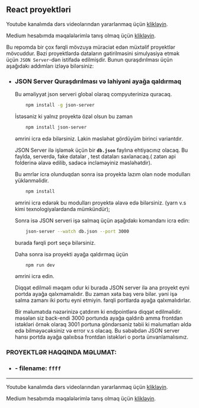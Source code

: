 ## React proyektləri

Youtube kanalımda dərs videolarından yararlanmaq üçün [klikləyin](https://www.youtube.com/@rasul_jangirli).

Medium hesabımda məqalələrimlə tanış olmaq üçün [klikləyin](https://medium.com/@rasuljangirli).

Bu repomda bir çox fərqli mövzuya müraciət edən müxtəlif proyektlər mövcuddur. Bəzi proyektlərdə dataların gətirilməsini simulyasiya etmək üçün `JSON Server`-dən istifadə edilmişdir. Bunun quraşdırılması üçün aşağıdakı addımları izləyə bilərsiniz:

-    ### JSON Server Quraşdırılması və lahiyəni ayağa qaldırmaq

        Bu əməliyyat json serveri global olaraq compyuterinizə quracaq.
        
        ```bash
            npm install -g json-server
        ```

        İstəsəniz ki yalnız proyektə özəl olsun bu zaman

        ```bash
            npm install json-server
        ```
        əmrini icra edə bilərsiniz. Lakin məsləhət gördüyüm birinci variantdır.

        JSON Server ilə işləmək üçün bir **`db.json`** faylına ehtiyacınız olacaq. Bu faylda, serverdə, fake datalar , test dataları saxlanacaq.( zatən api folderinə əlavə edilib, sadəcə incləməyiniz məsləhətdir).

        Bu əmrlər icra olunduqdan sonra isə proyektə lazım olan node modulları yüklənməlidir.

        ```bash
            npm install
        ```
        əmrini icra edərək bu modulları proyektə əlavə edə bilərsiniz. (yarn v.s kimi texnologiyalardanda mümkündür);

        Sonra isə JSON serveri işə salmaq üçün aşağıdakı komandanı icra edin:

        ```bash
            json-server --watch db.json --port 3000
        ```
        burada fərqli port seçə bilərsiniz.

        Daha sonra isə proyekti ayağa qaldırmaq üçün 

        ```bash
            npm run dev 
        ```
        əmrini icra edin.

        Diqqət edilməli məqam odur ki burada JSON server ilə ana proyekt eyni portda ayağa qalxmamalıdır. Bu zaman xəta baş verə bilər. yəni işə salma zamanı iki portu eyni etmiyin. fərqli portlarda ayağa qalxmalıdırlar.

        Bir məlumatıda nəzərinizə çatdırım ki endpointlərə diqqət edilməlidir. məsələn siz back-endi 3000 portunda ayağa qaldırıb amma frontdan istəkləri örnək olaraq 3001 portuna göndərsəniz təbii ki məlumatları əldə edə bilməyəcəksiniz və error v.s olacaq. Bu səbəbdən JSON server hansı portda ayağa qalxıbsa frontdan istəkləri o porta ünvanlamalısınız.


### PROYEKTLƏR HAQQINDA MƏLUMAT:

- ###  - filename: `ffff`

---

Youtube kanalımda dərs videolarından yararlanmaq üçün [klikləyin](https://www.youtube.com/@rasul_jangirli).

Medium hesabımda məqalələrimlə tanış olmaq üçün [klikləyin](https://medium.com/@rasuljangirli).
